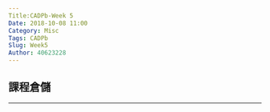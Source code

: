 ```yaml
---
Title:CADPb-Week 5
Date: 2018-10-08 11:00
Category: Misc
Tags: CADPb
Slug: Week5
Author: 40623228
---
```



<!-- PELICAN_END_SUMMARY -->

課程倉儲
----


----





